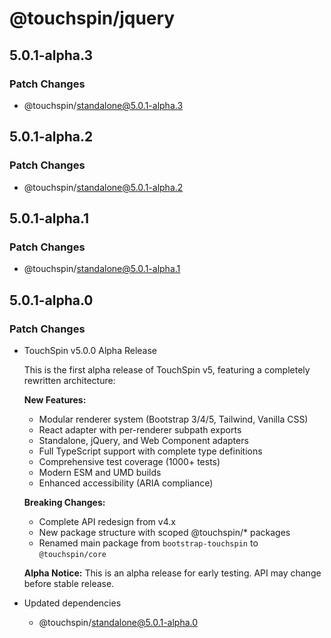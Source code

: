 # @touchspin/jquery

## 5.0.1-alpha.3

### Patch Changes

- @touchspin/standalone@5.0.1-alpha.3

## 5.0.1-alpha.2

### Patch Changes

- @touchspin/standalone@5.0.1-alpha.2

## 5.0.1-alpha.1

### Patch Changes

- @touchspin/standalone@5.0.1-alpha.1

## 5.0.1-alpha.0

### Patch Changes

- TouchSpin v5.0.0 Alpha Release

  This is the first alpha release of TouchSpin v5, featuring a completely rewritten architecture:

  **New Features:**
  - Modular renderer system (Bootstrap 3/4/5, Tailwind, Vanilla CSS)
  - React adapter with per-renderer subpath exports
  - Standalone, jQuery, and Web Component adapters
  - Full TypeScript support with complete type definitions
  - Comprehensive test coverage (1000+ tests)
  - Modern ESM and UMD builds
  - Enhanced accessibility (ARIA compliance)

  **Breaking Changes:**
  - Complete API redesign from v4.x
  - New package structure with scoped @touchspin/\* packages
  - Renamed main package from `bootstrap-touchspin` to `@touchspin/core`

  **Alpha Notice:**
  This is an alpha release for early testing. API may change before stable release.

- Updated dependencies
  - @touchspin/standalone@5.0.1-alpha.0
